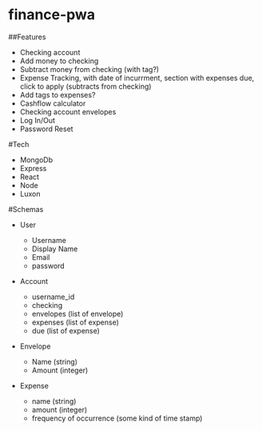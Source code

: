 # finance-pwa

##Features
- Checking account
- Add money to checking
- Subtract money from checking (with tag?)
- Expense Tracking, with date of incurrment, section with expenses due, click to apply (subtracts from checking)
- Add tags to expenses?
- Cashflow calculator
- Checking account envelopes
- Log In/Out
- Password Reset


#Tech
- MongoDb
- Express
- React
- Node
- Luxon


#Schemas
- User
    - Username
    - Display Name
    - Email
    - password

- Account
    - username_id
    - checking
    - envelopes (list of envelope)
    - expenses (list of expense)
    - due (list of expense)

- Envelope
    - Name (string)
    - Amount (integer)

- Expense
    - name (string)
    - amount (integer)
    - frequency of occurrence (some kind of time stamp)


